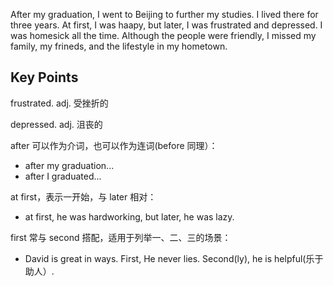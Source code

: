 After my graduation, I went to Beijing to further my studies. I lived there for three years. At first, I was haapy, but later, I was frustrated and depressed.
I was homesick all the time. Although the people were friendly, I missed my family, my frineds, and the lifestyle in my hometown.

## Key Points
frustrated. adj. 受挫折的

depressed. adj. 沮丧的

after 可以作为介词，也可以作为连词(before 同理）：
- after my graduation...
- after I graduated...

at first，表示一开始，与 later 相对：
- at first, he was hardworking, but later, he was lazy.

first 常与 second 搭配，适用于列举一、二、三的场景：
- David is great in ways. First, He never lies. Second(ly), he is helpful(乐于助人）.

